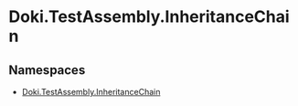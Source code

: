 # Doki.TestAssembly.InheritanceChain

## Namespaces

- [Doki.TestAssembly.InheritanceChain](Doki.TestAssembly.InheritanceChain/README.md)


